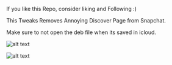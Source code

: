 If you like this Repo, consider liking and Following :)


This Tweaks Removes Annoying Discover Page from Snapchat.

Make sure to not open the deb file when its saved in icloud.

![alt text](https://i.imgur.com/hIfDjqH.jpeg)

![alt text](https://i.imgur.com/LJYsKlA.jpeg)
